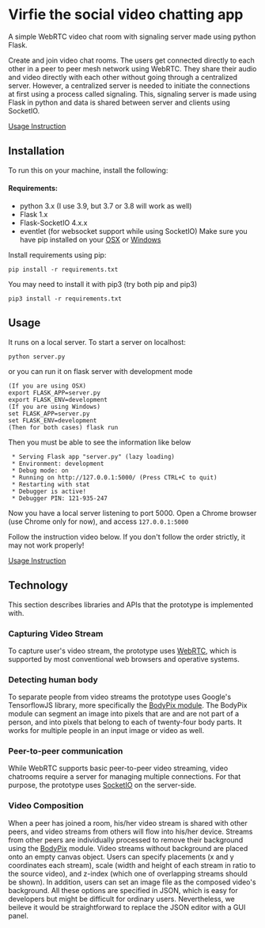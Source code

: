 Virfie the social video chatting app
================

A simple WebRTC video chat room with signaling server made using python Flask.

Create and join video chat rooms. The users get connected directly to each other in a peer to peer mesh network using WebRTC. They share their audio and video directly with each other without going through a centralized server. However, a centralized server is needed to initiate the connections at first using a process called signaling. This, signaling server is made using Flask in python and data is shared between server and clients using SocketIO.

[Usage Instruction](https://youtu.be/rUvXf7N8R2Y)

Installation
-------------
To run this on your machine, install the following:
#### Requirements:
* python 3.x (I use 3.9, but 3.7 or 3.8 will work as well)
* Flask 1.x
* Flask-SocketIO 4.x.x
* eventlet (for websocket support while using SocketIO)
Make sure you have pip installed on your [OSX](https://www.geeksforgeeks.org/how-to-install-pip-in-macos/#:~:text=pip%20can%20be%20downloaded%20and,directory%20as%20python%20is%20installed.&text=and%20wait%20through%20the%20installation,now%20installed%20on%20your%20system) or [Windows](https://phoenixnap.com/kb/install-pip-windows)

Install requirements using pip:
```
pip install -r requirements.txt
```

You may need to install it with pip3 (try both pip and pip3)
```
pip3 install -r requirements.txt
```

Usage
-------------
It runs on a local server. To start a server on localhost:
```
python server.py
```
or you can run it on flask server with development mode
```
(If you are using OSX) 
export FLASK_APP=server.py
export FLASK_ENV=development
(If you are using Windows) 
set FLASK_APP=server.py
set FLASK_ENV=development
(Then for both cases) flask run
```
Then you must be able to see the information like below
```
 * Serving Flask app "server.py" (lazy loading)
 * Environment: development
 * Debug mode: on
 * Running on http://127.0.0.1:5000/ (Press CTRL+C to quit)
 * Restarting with stat
 * Debugger is active!
 * Debugger PIN: 121-935-247
```
Now you have a local server listening to port 5000. Open a Chrome browser (use Chrome only for now), and access `127.0.0.1:5000`

Follow the instruction video below. If you don't follow the order strictly, it may not work properly!  

[Usage Instruction](https://youtu.be/rUvXf7N8R2Y)


Technology
-------------------
This section describes libraries and APIs that the prototype is implemented with.
### Capturing Video Stream

To capture user's video stream, the prototype uses [WebRTC](https://en.wikipedia.org/wiki/WebRTC), which is supported by most conventional web browsers and operative systems. 
  
### Detecting human body
  To separate people from video streams the prototype uses Google's TensorflowJS library, more specifically the [BodyPix module](https://github.com/tensorflow/tfjs-models/tree/master/body-pix). The BodyPix module can segment an image into pixels that are and are not part of a person, and into pixels that belong to each of twenty-four body parts. It works for multiple people in an input image or video as well. 
  
### Peer-to-peer communication
  While WebRTC supports basic peer-to-peer video streaming, video chatrooms require a server for managing multiple connections. For that purpose, the prototype uses [SocketIO](https://socket.io/) on the server-side. 
  
### Video Composition
  When a peer has joined a room, his/her video stream is shared with other peers, and video streams from others will flow into his/her device. Streams from other peers are individually processed to remove their background using the [BodyPix](https://github.com/tensorflow/tfjs-models/tree/master/body-pix) module. Video streams without background are placed onto an empty canvas object. Users can specify placements (x and y coordinates each stream), scale (width and height of each stream in ratio to the source video), and z-index (which one of overlapping streams should be shown). In addition, users can set an image file as the composed video's background. All these options are specified in JSON, which is easy for developers but might be difficult for ordinary users. Nevertheless, we beileve it would be straightforward to replace the JSON editor with a GUI panel. 

